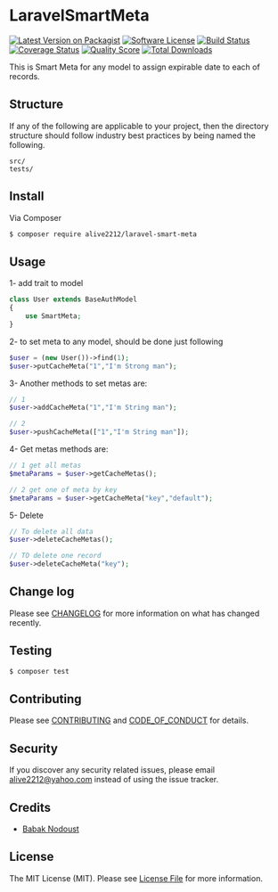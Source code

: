 # LaravelSmartMeta

[![Latest Version on Packagist][ico-version]][link-packagist]
[![Software License][ico-license]](LICENSE.md)
[![Build Status][ico-travis]][link-travis]
[![Coverage Status][ico-scrutinizer]][link-scrutinizer]
[![Quality Score][ico-code-quality]][link-code-quality]
[![Total Downloads][ico-downloads]][link-downloads]

This is Smart Meta for any model to assign expirable date to each of records.

## Structure

If any of the following are applicable to your project, then the directory structure should follow industry best practices by being named the following.

```
src/
tests/
```


## Install

Via Composer

``` bash
$ composer require alive2212/laravel-smart-meta

```

## Usage

1- add trait to model
```php
class User extends BaseAuthModel
{
    use SmartMeta;
}
```

2- to set meta to any model, should be done just following
```php
$user = (new User())->find(1);
$user->putCacheMeta("1","I'm Strong man");
```
3- Another methods to set metas are:
```php
// 1
$user->addCacheMeta("1","I'm String man");

// 2
$user->pushCacheMeta(["1","I'm String man"]);

```
4- Get metas methods are:
```php
// 1 get all metas
$metaParams = $user->getCacheMetas();

// 2 get one of meta by key
$metaParams = $user->getCacheMeta("key","default");
```
5- Delete
```php
// To delete all data
$user->deleteCacheMetas();

// TO delete one record
$user->deleteCacheMeta("key");
```
## Change log

Please see [CHANGELOG](CHANGELOG.md) for more information on what has changed recently.

## Testing

``` bash
$ composer test
```

## Contributing

Please see [CONTRIBUTING](CONTRIBUTING.md) and [CODE_OF_CONDUCT](CODE_OF_CONDUCT.md) for details.

## Security

If you discover any security related issues, please email alive2212@yahoo.com instead of using the issue tracker.

## Credits

- [Babak Nodoust][link-author]

## License

The MIT License (MIT). Please see [License File](LICENSE.md) for more information.

[ico-version]: https://img.shields.io/packagist/v/Alive2212/laravel-smart-meta.svg?style=flat-square
[ico-license]: https://img.shields.io/badge/license-MIT-brightgreen.svg?style=flat-square
[ico-travis]: https://img.shields.io/travis/Alive2212/LaravelSmartMeta/master.svg?style=flat-square
[ico-scrutinizer]: https://img.shields.io/scrutinizer/coverage/g/Alive2212/LaravelSmartMeta.svg?style=flat-square
[ico-code-quality]: https://img.shields.io/scrutinizer/g/Alive2212/LaravelSmartMeta.svg?style=flat-square
[ico-downloads]: https://img.shields.io/packagist/dt/Alive2212/laravel-smart-meta.svg?style=flat-square

[link-packagist]: https://packagist.org/packages/Alive2212/laravel-smart-meta
[link-travis]: https://travis-ci.org/Alive2212/LaravelSmartMeta
[link-scrutinizer]: https://scrutinizer-ci.com/g/Alive2212/LaravelSmartMeta/code-structure
[link-code-quality]: https://scrutinizer-ci.com/g/Alive2212/LaravelSmartMeta
[link-downloads]: https://packagist.org/packages/Alive2212/laravel-smart-meta
[link-author]: https://github.com/https://github.com/Alive2212
[link-contributors]: ../../contributors
